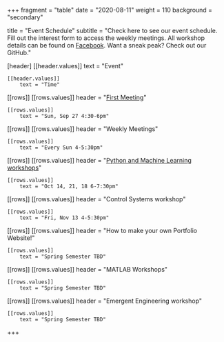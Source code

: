 +++
fragment = "table"
date = "2020-08-11"
weight = 110
background = "secondary"

title = "Event Schedule"
subtitle = "Check here to see our event schedule. Fill out the interest form to access the weekly meetings. All workshop details can be found on [Facebook](https://facebook.com/sase.umn). Want a sneak peak? Check out our GitHub."

[header]
    [[header.values]]
        text = "Event"

    [[header.values]]
        text = "Time"

[[rows]]
    [[rows.values]]
        header = "[First Meeting](https://www.facebook.com/events/3575170469181227)"

    [[rows.values]]
    	text = "Sun, Sep 27 4:30-6pm"

[[rows]]
    [[rows.values]]
        header = "Weekly Meetings"

    [[rows.values]]
        text = "Every Sun 4-5:30pm"

[[rows]]
    [[rows.values]]
        header = "[Python and Machine Learning workshops](https://www.facebook.com/events/3396424537110992/)"

    [[rows.values]]
        text = "Oct 14, 21, 18 6-7:30pm"

[[rows]]
    [[rows.values]]
        header = "Control Systems workshop"

    [[rows.values]]
        text = "Fri, Nov 13 4-5:30pm"

[[rows]]
    [[rows.values]]
        header = "How to make your own Portfolio Website!"

    [[rows.values]]
        text = "Spring Semester TBD"

[[rows]]
    [[rows.values]]
        header = "MATLAB Workshops"

    [[rows.values]]
        text = "Spring Semester TBD"

[[rows]]
    [[rows.values]]
        header = "Emergent Engineering workshop"

    [[rows.values]]
        text = "Spring Semester TBD"
+++